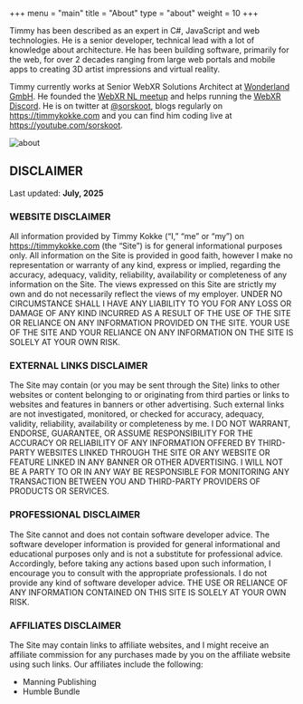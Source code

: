 +++
menu = "main"
title = "About"
type = "about"
weight = 10
+++

Timmy has been described as an expert in C#, JavaScript and web technologies. He is a senior developer, technical lead with a lot of knowledge about architecture. He has been building software, primarily for the web, for over 2 decades ranging from large web portals and mobile apps to creating 3D artist impressions and virtual reality.

Timmy currently works at Senior WebXR Solutions Architect at [Wonderland GmbH](https://wonderlandengine.com). He founded the [WebXR NL meetup](https://webxr.nl) and helps running the [WebXR Discord](https://discord.gg/webxr). He is on twitter at [@sorskoot](https://twitter.com/sorskoot), blogs regularly on <https://timmykokke.com> and you can find him coding live at <https://youtube.com/sorskoot>.

![about](../images/mac.jpg)

## DISCLAIMER

Last updated: **July, 2025**

### WEBSITE DISCLAIMER

All information provided by Timmy Kokke (“I,” “me” or “my”) on <https://timmykokke.com> (the “Site”) is for general informational purposes only. All information on the Site is provided in good faith, however I make no representation or warranty of any kind, express or implied, regarding the accuracy, adequacy, validity, reliability, availability or completeness of any information on the Site.
The views expressed on this Site are strictly my own and do not necessarily reflect the views of my employer. UNDER NO CIRCUMSTANCE SHALL I HAVE ANY LIABILITY TO YOU FOR ANY LOSS OR DAMAGE OF ANY KIND INCURRED AS A RESULT OF THE USE OF THE SITE OR RELIANCE ON ANY INFORMATION PROVIDED ON THE SITE. YOUR USE OF THE SITE AND YOUR RELIANCE ON ANY INFORMATION ON THE SITE IS SOLELY AT YOUR OWN RISK.

### EXTERNAL LINKS DISCLAIMER

The Site may contain (or you may be sent through the Site) links to other websites or content belonging to or originating from third parties or links to websites and features in banners or other advertising. Such external links are not investigated, monitored, or checked for accuracy, adequacy, validity, reliability, availability or completeness by me. I DO NOT WARRANT, ENDORSE, GUARANTEE, OR ASSUME RESPONSIBILITY FOR THE ACCURACY OR RELIABILITY OF ANY INFORMATION OFFERED BY THIRD-PARTY WEBSITES LINKED THROUGH THE SITE OR ANY WEBSITE OR FEATURE LINKED IN ANY BANNER OR OTHER ADVERTISING. I WILL NOT BE A PARTY TO OR IN ANY WAY BE RESPONSIBLE FOR MONITORING ANY TRANSACTION BETWEEN YOU AND THIRD-PARTY PROVIDERS OF PRODUCTS OR SERVICES.

### PROFESSIONAL DISCLAIMER

The Site cannot and does not contain software developer advice. The software developer information is provided for general informational and educational purposes only and is not a substitute for professional advice. Accordingly, before taking any actions based upon such information, I encourage you to consult with the appropriate professionals. I do not provide any kind of software developer advice. THE USE OR RELIANCE OF ANY INFORMATION CONTAINED ON THIS SITE IS SOLELY AT YOUR OWN RISK.

### AFFILIATES DISCLAIMER

The Site may contain links to affiliate websites, and I might receive an affiliate commission for any purchases made by you on the affiliate website using such links. Our affiliates include the following:

- Manning Publishing
- Humble Bundle
